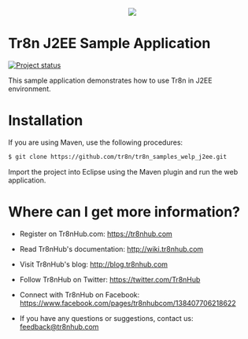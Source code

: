 <p align="center">
  <img src="https://raw.github.com/tr8n/tr8n/master/doc/screenshots/tr8nlogo.png">
</p>

Tr8n J2EE Sample Application
==================
[![Project status](http://stillmaintained.com/tr8n/tr8n_samples_welp_j2ee.png)](http://stillmaintained.com/tr8n/tr8n_samples_welp_j2ee.png)

This sample application demonstrates how to use Tr8n in J2EE environment.

Installation
==================

If you are using Maven, use the following procedures:

```bash
$ git clone https://github.com/tr8n/tr8n_samples_welp_j2ee.git
```

Import the project into Eclipse using the Maven plugin and run the web application.


Where can I get more information?
==================

* Register on Tr8nHub.com: https://tr8nhub.com

* Read Tr8nHub's documentation: http://wiki.tr8nhub.com

* Visit Tr8nHub's blog: http://blog.tr8nhub.com

* Follow Tr8nHub on Twitter: https://twitter.com/Tr8nHub

* Connect with Tr8nHub on Facebook: https://www.facebook.com/pages/tr8nhubcom/138407706218622

* If you have any questions or suggestions, contact us: feedback@tr8nhub.com

